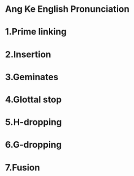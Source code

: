 Ang Ke English Pronunciation
=
# 1.Prime linking
# 2.Insertion
# 3.Geminates
# 4.Glottal stop
# 5.H-dropping
# 6.G-dropping
# 7.Fusion

